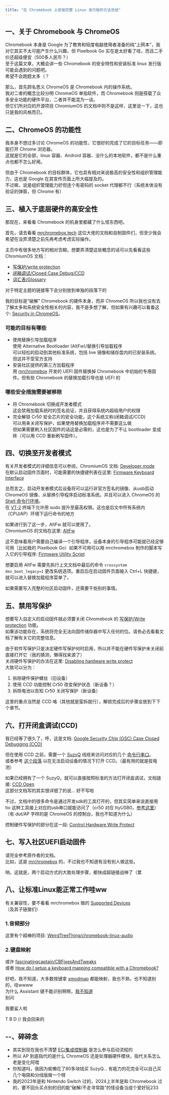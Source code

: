 ```yaml
---
title: "在 Chromebook 上安装完整 Linux 发行版的方法总结"
---
```


## 一、关于 Chromebook 与 ChromeOS

Chromebook 本身是 Google 为了教育和轻度电脑使用者准备的纯“上网本”，我对它其实不太可能产生什么兴趣，但 Pixelbook Go 实在是太好看了哇，而且二手价还超级便宜（500多人民币？）\
至于这篇文章，大概会讲一些 Chromebook 的安全特性和安装标准 linux 发行版可能会遇到的问题吧。\
希望不会跑题太多（？

那么，首先顾名思义 ChromeOS 是 Chromebook 内的操作系统。\
我对二者的概念比较分明 ChromeOS 单指软件，而 Chromebook 则是搭载了众多安全功能的硬件平台，二者并不能混为一谈。\
但它们所对应的开源项目 ChromiumOS 的文档中则不是这样，这里说一下，这也只是我的风格而已。

## 二、ChromeOS 的功能性

我本身不想过多讨论 ChromeOS 的功能性，它很好的完成了它的目标任务——即能打开 Chrome 浏览器。\
这就是它的全部，linux 容器、Android 容器、没什么的本地软件，都不是什么重点也都不怎么好用。

但由于 Chromebook 的目标群体，它也具有相对来说极高的安全性和组织管理能力，这也是 Google 在其宣传页面上所大幅提及的。\
不过嘛，说是组织管理能力好但连个有密码的 socket 代理都不行（系统本体没有验证的弹窗，但 Chrome 有）

## 三、植入于底层硬件的高安全性

那现在，来看看 Chromebook 的机身里都藏了什么怪东西吧。

首先，请去看看 [mrchromebox.tech](https://mrchromebox.tech) 这位大佬的文档和自制固件们，但至少我会希望在没弄清楚之前先再考虑考虑实际操作。

主页中有很多地方写的相对含糊，想要弄清楚这些概念的话可以先看看这些 ChromiumOS 文档：

- [写保护/write protection](https://www.chromium.org/chromium-os/developer-library/reference/security/write-protection/)
- [闭箱调试/Closed Case Debug/CCD](https://chromium.googlesource.com/chromiumos/third_party/hdctools/+/main/docs/ccd.md)
- [词汇表/Glossary](https://www.chromium.org/chromium-os/developer-library/glossary/)

对于特定主题的链接等下会分别放到单独的段落下的

我的目标是“破解” Chromebook 的硬件本身，而非 ChromeOS 所以我也没有去了解太多和系统安全性相关的内容，我不是多想了解，但如果有兴趣可以看看这个: [Security in ChromeOS](https://www.chromium.org/chromium-os/developer-library/reference/security/security-whitepaper)。

### 可能的目标有哪些

- 使用替换引导加载程序\
    使用 Alternative Bootloader (AltFw)/替换引导加载程序\
    可以轻松的启动到其他标准系统，包括 live 镜像和储存盘内的已安装系统。\
    但这并不受官方支持
- 安装社区提供的第三方加载程序\
    用 [mrchromebox](https://mrchromebox.tech/#bootmodes) 开发的 UEFI 固件替换掉 Chromebook 中初始的专用固件。但有些 Chromebook 的替换加载引导也是 UEFI 的

### 哪些安全措施需要被移除

- 将 Chromebook 切换成开发者模式\
    这会禁用加载系统时的签名验证，并且获得系统内超级用户的权限
- 完全解锁 Cr50 安全芯片的安全功能，这个系统又称(闭箱调试/CCD)\
    可以用来关闭写保护，如果使用替换加载程序并不需要这么做\
    但如果需要刷入社区固件的话这是必需的，这也是为了不让 bootloader 变成砖（可以用 CCD 重新刷写固件）。

## 四、切换至开发者模式

有关开发者模式的详细信息可以参阅，ChromiumOS 文档: [Developer mode](https://www.chromium.org/chromium-os/developer-library/guides/device/developer-mode/)\
在默认启动固件页面时，可能需要的快捷键列表在这里: [Firmware Keyboard Interface](https://www.chromium.org/chromium-os/developer-library/guides/debugging/debug-buttons/#firmware-keyboard-interface)

总而言之，启动开发者模式后设备将可以运行非官方签名的镜像、从usb启动 ChromeOS 镜像、从替换引导程序启动标准系统。并且可以进入 ChromeOS 的 [Shell 命令行环境](https://www.chromium.org/chromium-os/developer-library/guides/device/developer-mode/#getting-to-a-command-prompt)。\
在 [VT-2](https://www.chromium.org/chromium-os/developer-library/guides/device/developer-mode/#get-the-command-prompt-through-vt-2) 终端下允许用 sudo 提升至最高权限。这也是后文中所有系统内（CPU/AP）环境下运行命令的地方

如果进行到了这一步，AltFw 就可以使用了。\
ChromiumOS 的文档在这里: [AltFw](https://www.chromium.org/chromium-os/developer-library/guides/device/developer-mode/#running-an-alternative-bootloader-legacy-bios)

这不意味着用户需要自己编译一个引导程序，设备本身的引导程序可能就已经足够可用（比如我的 Pixelbook Go）如果不可用可以用 mrchromebox 制作的脚本写入它的引导程序: [Firmware Utility Script](https://mrchromebox.tech/#fwscript)

想要启用 AltFw 需要先执行上文文档中最后的命令 `crossystem dev_boot_legacy=1` 更改系统选项。重启后在启动固件页面输入 Ctrl+L 快捷键，就可以进入替换加载程序菜单了。

如果需要写入完整的社区启动固件，还需要干些别的事情。

## 五、禁用写保护

想要写入自定义的启动固件就必须要关闭 Chromebook 的 [写保护/Write protection](https://www.chromium.org/chromium-os/developer-library/reference/security/write-protection/) 功能。\
如果该功能存在，系统将完全无法向固件储存器中写入任何的位。请务必去看看文档了解有关它的完整信息。

由于软件写保护只是决定硬件写保护何时启用，所以并不能在硬件写保护未关闭前直接打开它（我的猜测，懒得找来源了）\
关闭硬件写保护的办法在这里: [Disabling hardware write protect](https://www.chromium.org/chromium-os/developer-library/reference/security/write-protection/#disabling-hardware-write-protect)\
大致可以分为：

1. 拆除硬件保护螺丝（旧设备）
2. 使用 CCD 功能控制 Cr50 改变保护状态（新设备？）
3. 拆除电池以告知 Cr50 关闭写保护（新设备）

这里的重点当然是 CCD 咯（其他就是蛮拆就行），解锁完成后的步骤会放到下下个章节。

## 六、打开闭盒调试(CCD)

我已经等了很久了，呼，这是文档: [Google Security Chip (GSC) Case Closed Debugging (CCD)](https://chromium.googlesource.com/chromiumos/platform/ec/+/fe6ca90e/docs/case_closed_debugging_cr50.md)

但在使用 CCD 之前，需要一个 [SuzyQ](https://chromium.googlesource.com/chromiumos/third_party/hdctools/+/main/docs/ccd.md#suzyq-suzyqable) 线缆来访问对应的几个 [命令行串口](https://chromium.googlesource.com/chromiumos/third_party/hdctools/+/main/docs/ccd.md#raw-access)。\
或者参考 [这个段落](https://chromium.googlesource.com/chromiumos/platform/ec/+/fe6ca90e/docs/case_closed_debugging_cr50.md#ccd-open-no-boot) 以在无法启动设备的情况下打开 CCD。（最有用的就是拔电池）

如果已经拥有了一个 SuzyQ，就可以直接按照标准的方法打开闭盒调试，文档链接: [CCD Open](https://chromium.googlesource.com/chromiumos/platform/ec/+/fe6ca90e/docs/case_closed_debugging_cr50.md#ccd-open)\
这部分文档写的其实很详细了的说... 好不写啦

不过，文档中的很多命令是通过开发sdk的工具打开的，但其实简单来说直接用 tio 这种工具接上对应的usb串口就能访问了（cr50 对应 ttyUSB0，[参考这里](https://chromium.googlesource.com/chromiumos/third_party/hdctools/+/main/docs/ccd.md#raw-access)）（有 dut/AP 字样的是 ChromeOS 的控制台，我也不知道为什么）

控制硬件写保护的部分在这一段: [Control Hardware Write Protect](https://chromium.googlesource.com/chromiumos/platform/ec/+/fe6ca90e/docs/case_closed_debugging_cr50.md#hw-wp)

## 七、写入社区UEFI启动固件

请完全参考原作者的文档。\
比如，这是 [mrchromebox](https://mrchromebox.tech/#fwscript) 的，不过我也不知道有没有别人做这些。

呐，这就是，两个启动方式的大致处理步骤，都快成超链接战神了（累

## 八、让标准Linux能正常工作哇ww

有关兼容性，要不看看 mrchromebox 做的 [Supported Devices](https://mrchromebox.tech/#devices)（及其子链接们）

### 1.音频部分

这里有个超棒的项目: [WeirdTreeThing/chromebook-linux-audio](https://github.com/WeirdTreeThing/chromebook-linux-audio)

### 2.键盘映射

或许 [fascinatingcaptain/CBFixesAndTweaks](https://github.com/fascinatingcaptain/CBFixesAndTweaks)\
或者 [How do I setup a keyboard mapping compatible with a Chromebook?](https://askubuntu.com/questions/566060/how-do-i-setup-a-keyboard-mapping-compatible-with-a-chromebook)

好吧，我不知道，大多数按键拿 [xmodmap](https://wiki.archlinux.org/title/xmodmap) 都能映射，我也不熟，也不知道别的，哇wwww\
为什么 Assistant 键不能识别啊啊，[我不知道](https://github.com/dnschneid/crouton/issues/3505)\
别问

我要鲨人啦

T B D // 我会回来的

## --、碎碎念

- 其实到现在我也不清楚 [EC/集成控制器](https://chromium.googlesource.com/chromiumos/platform/ec/+/d92daea73957789df43e458d31fadae7d2c64989/README.md) 是怎么参与启动流程的
- 所以 AP 到底指代的是什么 ChromeOS 还是处理器硬件模块，指代关系怎么老是变化阿喂
- 你知道吗，我因为偷懒花了80多块钱买 SuzyQ... 有能力的花完全可以自己买几个电阻和分线版做一个呀
- 我的2023年是和 Nintendo Switch 过的，2024上半年是和 Chromebook 过的，要不回头买点别的旧的能“破解/不走寻常路”的怪设备当成个爱好玩233
